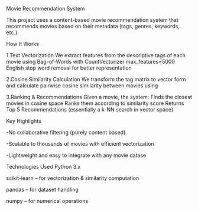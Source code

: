 Movie Recommendation System


This project uses a content-based movie recommendation system that recommends movies based on their metadata (tags, genres, keywords, etc.).


How It Works

1.Text Vectorization
We extract features from the descriptive tags of each movie using Bag-of-Words with CountVectorizer
max_features=5000
English stop word removal for better representation

2.Cosine Similarity Calculation
We transform the tag matrix to vector form and calculate pairwise cosine similarity between movies using

3.Ranking & Recommendations
Given a movie, the system:
Finds the closest movies in cosine space
Ranks them according to similarity score
Returns Top 5 Recommendations (essentially a k-NN search in vector space)

Key Highlights


-No collaborative filtering (purely content based)

-Scalable to thousands of movies with efficient vectorization

-Lightweight and easy to integrate with any movie datase


Technologies Used
Python 3.x

scikit-learn – for vectorization & similarity computation

pandas – for dataset handling

numpy – for numerical operations
